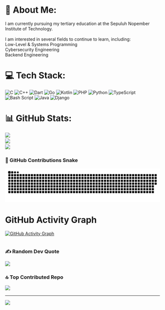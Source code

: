 # 💫 About Me:
I am currently pursuing my tertiary education at the Sepuluh Nopember Institute of Technology.<br><br>I am interested in several fields to continue to learn, including:<br>Low-Level & Systems Programming<br>Cybersecurity Engineering<br>Backend Engineering<br>




# 💻 Tech Stack:
![C](https://img.shields.io/badge/c-%2300599C.svg?style=for-the-badge&logo=c&logoColor=white) ![C++](https://img.shields.io/badge/c++-%2300599C.svg?style=for-the-badge&logo=c%2B%2B&logoColor=white) ![Dart](https://img.shields.io/badge/dart-%230175C2.svg?style=for-the-badge&logo=dart&logoColor=white) ![Go](https://img.shields.io/badge/go-%2300ADD8.svg?style=for-the-badge&logo=go&logoColor=white) ![Kotlin](https://img.shields.io/badge/kotlin-%237F52FF.svg?style=for-the-badge&logo=kotlin&logoColor=white) ![PHP](https://img.shields.io/badge/php-%23777BB4.svg?style=for-the-badge&logo=php&logoColor=white) ![Python](https://img.shields.io/badge/python-3670A0?style=for-the-badge&logo=python&logoColor=ffdd54) ![TypeScript](https://img.shields.io/badge/typescript-%23007ACC.svg?style=for-the-badge&logo=typescript&logoColor=white) ![Bash Script](https://img.shields.io/badge/bash_script-%23121011.svg?style=for-the-badge&logo=gnu-bash&logoColor=white) ![Java](https://img.shields.io/badge/java-%23ED8B00.svg?style=for-the-badge&logo=openjdk&logoColor=white) ![Django](https://img.shields.io/badge/django-%23092E20.svg?style=for-the-badge&logo=django&logoColor=white)
# 📊 GitHub Stats:
![](https://github-readme-stats.vercel.app/api?username=AtokTajuddin&theme=dark&hide_border=false&include_all_commits=true&count_private=false)<br/>
![](https://nirzak-streak-stats.vercel.app/?user=AtokTajuddin&theme=dark&hide_border=false)<br/>
![](https://github-readme-stats.vercel.app/api/top-langs/?username=AtokTajuddin&theme=dark&hide_border=false&include_all_commits=true&count_private=false&layout=compact)

### 🐍 GitHub Contributions Snake
![GitHub Snake Animation](https://raw.githubusercontent.com/AtokTajuddin/AtokTajuddin/output/github-snake.svg)



# GitHub Activity Graph
[![GitHub Activity Graph](https://github-readme-activity-graph.vercel.app/graph?username=AtokTajuddin&theme=react-dark&area=true&hide_border=true&custom_title=Contribution%20Graph&line=61DAFB&bg_color=00000000&redirect=true)](https://github.com/AtokTajuddin)
#


### ✍️ Random Dev Quote
![](https://quotes-github-readme.vercel.app/api?type=horizontal&theme=radical)

### 🔝 Top Contributed Repo
![](https://github-contributor-stats.vercel.app/api?username=AtokTajuddin&limit=5&theme=dark&combine_all_yearly_contributions=true)

---
[![](https://visitcount.itsvg.in/api?id=AtokTajuddin&icon=0&color=0)](https://visitcount.itsvg.in)

<!-- Proudly created with GPRM ( https://gprm.itsvg.in ) -->
